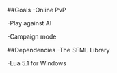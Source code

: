 ##Goals
-Online PvP

-Play against AI

-Campaign mode

##Dependencies
-The SFML Library

-Lua 5.1 for Windows
